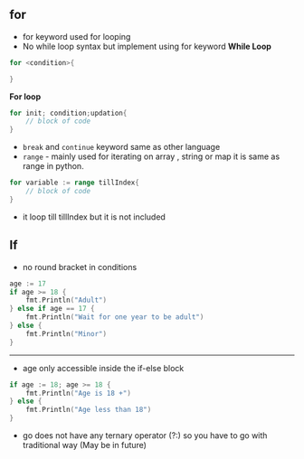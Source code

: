 ## for
- for keyword used for looping 
- No while loop syntax but implement using for keyword
**While Loop**
```go
for <condition>{

}
```
**For loop**

```go
for init; condition;updation{
    // block of code
}
```
- `break` and `continue` keyword same as other language
- `range` - mainly used for iterating on array , string  or map it is same as range in python.

```go
for variable := range tillIndex{
    // block of code
}
```
- it loop till tillIndex but it is not included

## If
- no round bracket in conditions 
```go
age := 17
if age >= 18 {
	fmt.Println("Adult")
} else if age == 17 {
	fmt.Println("Wait for one year to be adult")
} else {
	fmt.Println("Minor")
}
```

---
- age only accessible inside the if-else block
```go
if age := 18; age >= 18 {
	fmt.Println("Age is 18 +")
} else {
	fmt.Println("Age less than 18")
}
```
- go does not have any ternary operator (?:) so you have to go with traditional way (May be in future)